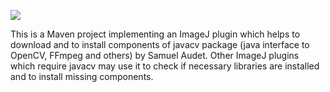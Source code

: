 [![](https://travis-ci.com/anotherche/imagej-ffmpeg-reader.svg?branch=master)](https://travis-ci.com/github/anotherche/imagej-ffmpeg-reader)

This is a Maven project implementing an ImageJ plugin which helps to download and to install 
components of javacv package (java interface to OpenCV, FFmpeg and others) by Samuel Audet.
Other ImageJ plugins which require javacv may use it to check if necessary libraries are 
installed and to install missing components.


